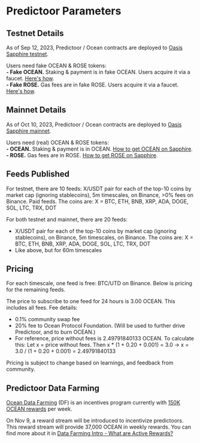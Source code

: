 # Predictoor Parameters

## Testnet Details
As of Sep 12, 2023, Predictoor / Ocean contracts are deployed to [Oasis Sapphire testnet](https://docs.oasis.io/dapp/sapphire/#testnet).

Users need fake OCEAN & ROSE tokens:  
**- Fake OCEAN.** Staking & payment is in fake OCEAN. Users acquire it via a faucet. [Here's how](https://github.com/oceanprotocol/pdr-backend/blob/main/READMEs/testnet-faucet.md).  
**- Fake ROSE.** Gas fees are in fake ROSE. Users acquire it via a faucet. [Here's how](https://github.com/oceanprotocol/pdr-backend/blob/main/READMEs/testnet-faucet.md).  

## Mainnet Details
As of Oct 10, 2023, Predictoor / Ocean contracts are deployed to [Oasis Sapphire mainnet](https://docs.oasis.io/dapp/sapphire/#mainnet).  

Users need (real) OCEAN & ROSE tokens:  
**- OCEAN.** Staking & payment is in OCEAN. [How to get OCEAN on Sapphire](https://github.com/oceanprotocol/pdr-backend/blob/main/READMEs/get-ocean-on-sapphire.md).  
**- ROSE.** Gas fees are in ROSE. [How to get ROSE on Sapphire](https://github.com/oceanprotocol/pdr-backend/blob/main/READMEs/get-ocean-on-sapphire.md).  

## Feeds Published
For testnet, there are 10 feeds: X/USDT pair for each of the top-10 coins by market cap (ignoring stablecoins), 5m timescales, on Binance, >0% fees on Binance. Paid feeds. The coins are: X = BTC, ETH, BNB, XRP, ADA, DOGE, SOL, LTC, TRX, DOT  

For both testnet and mainnet, there are 20 feeds:  
- X/USDT pair for each of the top-10 coins by market cap (ignoring stablecoins), on Binance, 5m timescales, on Binance. The coins are: X = BTC, ETH, BNB, XRP, ADA, DOGE, SOL, LTC, TRX, DOT  
- Like above, but for 60m timescales  

## Pricing
For each timescale, one feed is free: BTC/UTD on Binance.  Below is pricing for the remaining feeds.   

The price to subscribe to one feed for 24 hours is 3.00 OCEAN. This includes all fees. Fee details:  
- 0.1% community swap fee  
- 20% fee to Ocean Protocol Foundation. (Will be used to further drive Predictoor, and to burn OCEAN.)  
- For reference, price without fees is 2.49791840133 OCEAN. To calculate this: Let x = price without fees. Then x * (1 + 0.20 + 0.001) = 3.0 → x = 3.0 / (1 + 0.20 + 0.001) = 2.49791840133  

Pricing is subject to change based on learnings, and feedback from community.  

## Predictoor Data Farming
[Ocean Data Farming](https://df.oceandao.org/rewards) (DF) is an incentives program currently with [150K OCEAN rewards](../data-farming/df-intro.md#reward-schedule) per week.  

On Nov 9, a reward stream will be introduced to incentivize predictoors. This reward stream will provide 37,000 OCEAN in weekly rewards. You can find more about it in [Data Farming Intro - What are Active Rewards?](../data-farming/df-intro.md#what-are-active-rewards)  